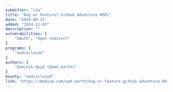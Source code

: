 ```yaml
---
submitter: "c2a"
title: "Bug or Feature? GitHub Adventure #001"
date: "2019-09-21"
added: "2024-11-03"
description: ""
vulnerabilities: [
    "OAuth", "Open redirect"
]
programs: [
    "undisclosed"
]
authors: [
    "Dominik Opyd (@oad_earth)"
]
bounty: "undisclosed"
link: "https://medium.com/oad-earth/bug-or-feature-github-adventure-001-eae9bea48ae8"
---
```




